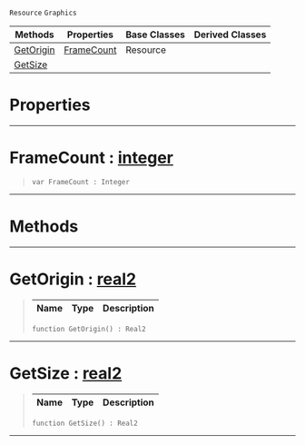  `Resource` `Graphics`



|Methods|Properties|Base Classes|Derived Classes|
|---|---|---|---|
|[ GetOrigin](https://plasmaengine.github.io/PlasmaDocs/Plasma1/C++/code_reference/class_reference/spritesource.md#getorigin-plasma-engine-do)|[ FrameCount](https://plasmaengine.github.io/PlasmaDocs/Plasma1/C++/code_reference/class_reference/spritesource.md#framecount-plasma-engine-d)|Resource| |
|[ GetSize](https://plasmaengine.github.io/PlasmaDocs/Plasma1/C++/code_reference/class_reference/spritesource.md#getsize-plasma-engine-docu)| | | |


 #  Properties


---  
 #  FrameCount : [integer](https://plasmaengine.github.io/PlasmaDocs/Plasma1/C++/code_reference/lightning_base_types/integer.md)

> 
> ``` lang=cpp, name=Lightning
> var FrameCount : Integer


---  
 #  Methods


---  
 #  GetOrigin : [real2](https://plasmaengine.github.io/PlasmaDocs/Plasma1/C++/code_reference/lightning_base_types/real2.md)

> 
> |Name|Type|Description|
> |---|---|---|
> ``` lang=cpp, name=Lightning
> function GetOrigin() : Real2
> ``` 


---  
 #  GetSize : [real2](https://plasmaengine.github.io/PlasmaDocs/Plasma1/C++/code_reference/lightning_base_types/real2.md)

> 
> |Name|Type|Description|
> |---|---|---|
> ``` lang=cpp, name=Lightning
> function GetSize() : Real2
> ``` 


---  
 

 